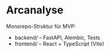 # Arcanalyse

Monorepo-Struktur für MVP:
- backend/  – FastAPI, Alembic, Tests
- frontend/ – React + TypeScript (Vite)